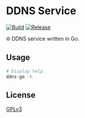 # DDNS Service

[![Build](https://github.com/database64128/ddns-go/actions/workflows/build.yml/badge.svg)](https://github.com/database64128/ddns-go/actions/workflows/build.yml)
[![Release](https://github.com/database64128/ddns-go/actions/workflows/release.yml/badge.svg)](https://github.com/database64128/ddns-go/actions/workflows/release.yml)

🌐 DDNS service written in Go.

## Usage

```bash
# Display help.
ddns-go -h
```

## License

[GPLv3](LICENSE)
